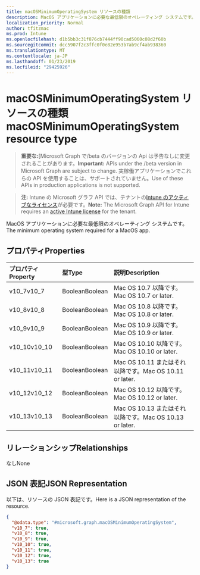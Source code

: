 ```yaml
---
title: macOSMinimumOperatingSystem リソースの種類
description: MacOS アプリケーションに必要な最低限のオペレーティング システムです。
localization_priority: Normal
author: tfitzmac
ms.prod: Intune
ms.openlocfilehash: d1b5bb3c31f876cb7444ff90cad5060c08d2f60b
ms.sourcegitcommit: dcc5907f2c3ffc0f0e82e953b7ab9cf4ab938360
ms.translationtype: MT
ms.contentlocale: ja-JP
ms.lasthandoff: 01/23/2019
ms.locfileid: "29425926"
---
```

# <a name="macosminimumoperatingsystem-resource-type"></a><span data-ttu-id="a7f5c-103">macOSMinimumOperatingSystem リソースの種類</span><span class="sxs-lookup"><span data-stu-id="a7f5c-103">macOSMinimumOperatingSystem resource type</span></span>

> <span data-ttu-id="a7f5c-104">**重要な:**[Microsoft Graph で/beta のバージョンの Api は予告なしに変更されることがあります。</span><span class="sxs-lookup"><span data-stu-id="a7f5c-104">**Important:** APIs under the /beta version in Microsoft Graph are subject to change.</span></span> <span data-ttu-id="a7f5c-105">実稼働アプリケーションでこれらの API を使用することは、サポートされていません。</span><span class="sxs-lookup"><span data-stu-id="a7f5c-105">Use of these APIs in production applications is not supported.</span></span>

> <span data-ttu-id="a7f5c-106">**注:** Intune の Microsoft グラフ API では、テナントの[Intune のアクティブなライセンス](https://go.microsoft.com/fwlink/?linkid=839381)が必要です。</span><span class="sxs-lookup"><span data-stu-id="a7f5c-106">**Note:** The Microsoft Graph API for Intune requires an [active Intune license](https://go.microsoft.com/fwlink/?linkid=839381) for the tenant.</span></span>

<span data-ttu-id="a7f5c-107">MacOS アプリケーションに必要な最低限のオペレーティング システムです。</span><span class="sxs-lookup"><span data-stu-id="a7f5c-107">The minimum operating system required for a MacOS app.</span></span>

## <a name="properties"></a><span data-ttu-id="a7f5c-108">プロパティ</span><span class="sxs-lookup"><span data-stu-id="a7f5c-108">Properties</span></span>
|<span data-ttu-id="a7f5c-109">プロパティ</span><span class="sxs-lookup"><span data-stu-id="a7f5c-109">Property</span></span>|<span data-ttu-id="a7f5c-110">型</span><span class="sxs-lookup"><span data-stu-id="a7f5c-110">Type</span></span>|<span data-ttu-id="a7f5c-111">説明</span><span class="sxs-lookup"><span data-stu-id="a7f5c-111">Description</span></span>|
|:---|:---|:---|
|<span data-ttu-id="a7f5c-112">v10_7</span><span class="sxs-lookup"><span data-stu-id="a7f5c-112">v10_7</span></span>|<span data-ttu-id="a7f5c-113">Boolean</span><span class="sxs-lookup"><span data-stu-id="a7f5c-113">Boolean</span></span>|<span data-ttu-id="a7f5c-114">Mac OS 10.7 以降です。</span><span class="sxs-lookup"><span data-stu-id="a7f5c-114">Mac OS 10.7 or later.</span></span>|
|<span data-ttu-id="a7f5c-115">v10_8</span><span class="sxs-lookup"><span data-stu-id="a7f5c-115">v10_8</span></span>|<span data-ttu-id="a7f5c-116">Boolean</span><span class="sxs-lookup"><span data-stu-id="a7f5c-116">Boolean</span></span>|<span data-ttu-id="a7f5c-117">Mac OS 10.8 以降です。</span><span class="sxs-lookup"><span data-stu-id="a7f5c-117">Mac OS 10.8 or later.</span></span>|
|<span data-ttu-id="a7f5c-118">v10_9</span><span class="sxs-lookup"><span data-stu-id="a7f5c-118">v10_9</span></span>|<span data-ttu-id="a7f5c-119">Boolean</span><span class="sxs-lookup"><span data-stu-id="a7f5c-119">Boolean</span></span>|<span data-ttu-id="a7f5c-120">Mac OS 10.9 以降です。</span><span class="sxs-lookup"><span data-stu-id="a7f5c-120">Mac OS 10.9 or later.</span></span>|
|<span data-ttu-id="a7f5c-121">v10_10</span><span class="sxs-lookup"><span data-stu-id="a7f5c-121">v10_10</span></span>|<span data-ttu-id="a7f5c-122">Boolean</span><span class="sxs-lookup"><span data-stu-id="a7f5c-122">Boolean</span></span>|<span data-ttu-id="a7f5c-123">Mac OS 10.10 以降です。</span><span class="sxs-lookup"><span data-stu-id="a7f5c-123">Mac OS 10.10 or later.</span></span>|
|<span data-ttu-id="a7f5c-124">v10_11</span><span class="sxs-lookup"><span data-stu-id="a7f5c-124">v10_11</span></span>|<span data-ttu-id="a7f5c-125">Boolean</span><span class="sxs-lookup"><span data-stu-id="a7f5c-125">Boolean</span></span>|<span data-ttu-id="a7f5c-126">Mac OS 10.11 またはそれ以降です。</span><span class="sxs-lookup"><span data-stu-id="a7f5c-126">Mac OS 10.11 or later.</span></span>|
|<span data-ttu-id="a7f5c-127">v10_12</span><span class="sxs-lookup"><span data-stu-id="a7f5c-127">v10_12</span></span>|<span data-ttu-id="a7f5c-128">Boolean</span><span class="sxs-lookup"><span data-stu-id="a7f5c-128">Boolean</span></span>|<span data-ttu-id="a7f5c-129">Mac OS 10.12 以降です。</span><span class="sxs-lookup"><span data-stu-id="a7f5c-129">Mac OS 10.12 or later.</span></span>|
|<span data-ttu-id="a7f5c-130">v10_13</span><span class="sxs-lookup"><span data-stu-id="a7f5c-130">v10_13</span></span>|<span data-ttu-id="a7f5c-131">Boolean</span><span class="sxs-lookup"><span data-stu-id="a7f5c-131">Boolean</span></span>|<span data-ttu-id="a7f5c-132">Mac OS 10.13 またはそれ以降です。</span><span class="sxs-lookup"><span data-stu-id="a7f5c-132">Mac OS 10.13 or later.</span></span>|

## <a name="relationships"></a><span data-ttu-id="a7f5c-133">リレーションシップ</span><span class="sxs-lookup"><span data-stu-id="a7f5c-133">Relationships</span></span>
<span data-ttu-id="a7f5c-134">なし</span><span class="sxs-lookup"><span data-stu-id="a7f5c-134">None</span></span>

## <a name="json-representation"></a><span data-ttu-id="a7f5c-135">JSON 表記</span><span class="sxs-lookup"><span data-stu-id="a7f5c-135">JSON Representation</span></span>
<span data-ttu-id="a7f5c-136">以下は、リソースの JSON 表記です。</span><span class="sxs-lookup"><span data-stu-id="a7f5c-136">Here is a JSON representation of the resource.</span></span>
<!-- {
  "blockType": "resource",
  "@odata.type": "microsoft.graph.macOSMinimumOperatingSystem"
}
-->
``` json
{
  "@odata.type": "#microsoft.graph.macOSMinimumOperatingSystem",
  "v10_7": true,
  "v10_8": true,
  "v10_9": true,
  "v10_10": true,
  "v10_11": true,
  "v10_12": true,
  "v10_13": true
}
```




